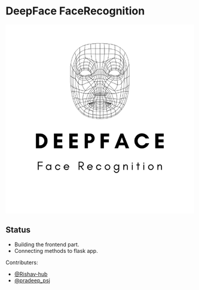 # DeepFace FaceRecognition

![gnetimage](src/static/assets/img/Deepfa.png)

## Status
- Building the frontend part.
- Connecting methods to flask app.

Contributers:
- [@Rishav-hub](https://github.com/Rishav-hub)
- [@pradeep_psj](https://github.com/pradeepsinghjaroliya)